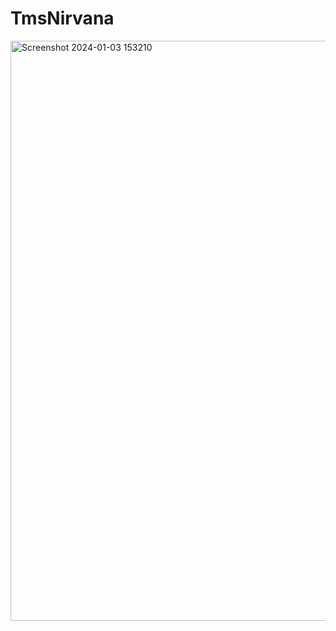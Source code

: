 # TmsNirvana

<img width="928" alt="Screenshot 2024-01-03 153210" src="https://github.com/tanmay316/TmsNirvana/assets/127765354/6559d519-a081-4be0-86e9-196c5b4f5d85">
